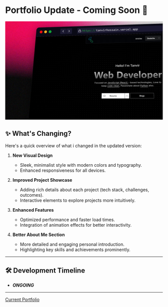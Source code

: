 # Portfolio Update - Coming Soon 🚀

![Updated Portfolio View](/public/new-look-portfolio.png)

## ✨ What's Changing?

Here's a quick overview of what i changed in the updated version:

1. **New Visual Design**

   - Sleek, minimalist style with modern colors and typography.
   - Enhanced responsiveness for all devices.

2. **Improved Project Showcase**

   - Adding rich details about each project (tech stack, challenges, outcomes).
   - Interactive elements to explore projects more intuitively.

3. **Enhanced Features**

   - Optimized performance and faster load times.
   - Integration of animation effects for better interactivity.

4. **Better About Me Section**
   - More detailed and engaging personal introduction.
   - Highlighting key skills and achievements prominently.

---

## 🛠️ Development Timeline

- **_ONGOING_**

---

[Current Portfolio](https://tanvirhossain.vercel.app)
